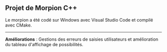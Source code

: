 ## Projet de Morpion C++ 
Le morpion a été codé sur Windows avec Visual Studio Code et compilé avec CMake.
___

**Améliorations** : Gestions des erreurs de saisies utilisateurs et amélioration du tableau d'affichage de possibilités. 
